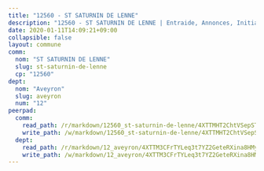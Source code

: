 ```yaml
---
title: "12560 - ST SATURNIN DE LENNE"
description: "12560 - ST SATURNIN DE LENNE | Entraide, Annonces, Initiatives"
date: 2020-01-11T14:09:21+09:00
collapsible: false
layout: commune
comm:
  nom: "ST SATURNIN DE LENNE"
  slug: st-saturnin-de-lenne
  cp: "12560"
dept:
  nom: "Aveyron"
  slug: aveyron
  num: "12"
peerpad:
  comm:
    read_path: /r/markdown/12560_st-saturnin-de-lenne/4XTTMHT2ChtVSepST9R4wzWnFZsrzBtnZdncGcoBqkcv8BwFa
    write_path: /w/markdown/12560_st-saturnin-de-lenne/4XTTMHT2ChtVSepST9R4wzWnFZsrzBtnZdncGcoBqkcv8BwFa-K3TgU6gQuWyZHnCGWLVprMCjBbaEbERbqDyHuenMSicnMThNmFJPxQVcnrvgGewJYT8AnACAeiAZmJhx9G5hV4FnuqLB5WewYGPbgMpo2Dv1AG2sr1NhtxaExMBF1WNCnbzUChjS
  dept:
    read_path: /r/markdown/12_aveyron/4XTTM3CFrTYLeq3t7YZ2GeteRXina8HMy585xLdATaEm28gJq
    write_path: /w/markdown/12_aveyron/4XTTM3CFrTYLeq3t7YZ2GeteRXina8HMy585xLdATaEm28gJq-K3TgUfu3tdsvnJNzfCjLcQBm4uQ83gag77qnaAo9pjUvbpQyfAVAxJdyULKffeJFVcGHHVraYZNVQhiGBeBUKBFLy2Vr8dapgU6tQCmoJQ6dgnoqRGmK9bSxqhW9VArfxRuTPcgV
---
```



